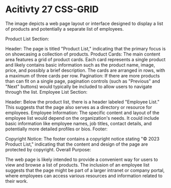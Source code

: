 # Acitivty 27  CSS-GRID

The image depicts a web page layout or interface designed to display a list of products and potentially a separate list of employees.

Product List Section:

Header: The page is titled "Product List," indicating that the primary focus is on showcasing a collection of products.
Product Cards: The main content area features a grid of product cards. Each card represents a single product and likely contains basic information such as the product name, image, price, and possibly a brief description. The cards are arranged in rows, with a maximum of three cards per row.
Pagination: If there are more products than can fit on a single page, pagination controls (such as "Previous" and "Next" buttons) would typically be included to allow users to navigate through the list.
Employee List Section:

Header: Below the product list, there is a header labeled "Employee List." This suggests that the page also serves as a directory or resource for employees.
Employee Information: The specific content and layout of the employee list would depend on the organization's needs. It could include basic information like employee names, job titles, contact details, and potentially more detailed profiles or bios.
Footer:

Copyright Notice: The footer contains a copyright notice stating "© 2023 Product List," indicating that the content and design of the page are protected by copyright.
Overall Purpose:

The web page is likely intended to provide a convenient way for users to view and browse a list of products. The inclusion of an employee list suggests that the page might be part of a larger intranet or company portal, where employees can access various resources and information related to their work.
